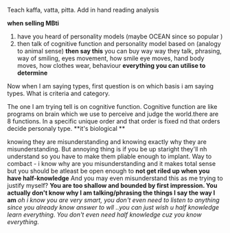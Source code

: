 Teach kaffa, vatta, pitta.
Add in hand reading analysis 


**when selling MBti**
1) have you heard of personality models (maybe OCEAN since so popular )
2) then talk of cognitive function and personality model based on (analogy to animal sense) **then say this** you can buy way way they talk, phrasing, way of smiling, eyes movement, how smile eye moves, hand body moves, how clothes wear, behaviour **everything you can utilise to determine**


Now when I am saying types, first question is on which basis i am saying types. What is criteria and category.

The one I am trying tell is on cognitive function. 
Cognitive function are like programs on brain which we use to perceive and judge the world.there are 8 functions.
In a specific unique order and that order is fixed nd that orders decide personaly type.
**it's biological **




knowing they are misunderstanding and knowing exactly why they are misunderstanding. But annoying thing is if you be up staright they'll nh understand so you have to make them pliable enough to implant.
 Way to combact - i know why are you misunderstanding and it makes total sense but you should be atleast be open enough to **not get riled up when you have half-knowledge**
And you may even misunderstand this as me trying to justify myself? **You are too shallow and bounded by first impression.
You actually don't know why I am talking/phrasing the things I say the way I am**
*oh i know you are very smart, you don't even need to listen to anything since you already know answer to wll 
..you can just wish u half knowledge learn everything. You don't even need half knowledge cuz you know everything.*